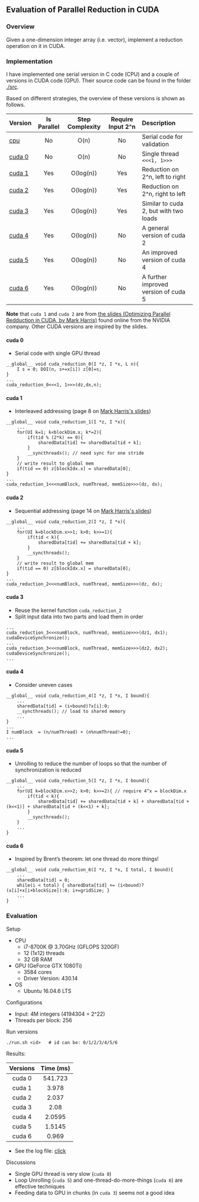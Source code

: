 ## Evaluation of Parallel Reduction in CUDA

### Overview

Given a one-dimension integer array (i.e. vector), implement a reduction operation on it in CUDA.

### Implementation

I have implemented one serial version in C code (CPU) and a couple of versions in CUDA code (GPU).
Their source code can be found in the folder [./src](./src).

Based on different strategies, the overview of these versions is shown as follows.

| Version         | Is Parallel | Step Complexity | Require Input 2^n | Description                           |
| :-------------- | :---------: | :-------------: | :---------------: | :------------------------------------ | 
| [cpu][cpu0]     |     No      |  O(n)           | No                | Serial code for validation            |
| [cuda 0][cuda0] |     No      |  O(n)           | No                | Single thread `<<<1, 1>>>`            |
| [cuda 1][cuda1] |     Yes     |  O(log(n))      | Yes               | Reduction on 2^n, left to right       |
| [cuda 2][cuda2] |     Yes     |  O(log(n))      | Yes               | Reduction on 2^n, right to left       |
| [cuda 3][cuda3] |     Yes     |  O(log(n))      | Yes               | Similar to cuda 2, but with two loads |
| [cuda 4][cuda4] |     Yes     |  O(log(n))      | No                | A general version of cuda 2           |
| [cuda 5][cuda5] |     Yes     |  O(log(n))      | No                | An improved version of cuda 4         |
| [cuda 6][cuda6] |     Yes     |  O(log(n))      | No                | A further improved version of cuda 5  |

[cpu0]: ./src/main.cu
[cuda0]: ./src/reduction0.cu
[cuda1]: ./src/reduction1.cu
[cuda2]: ./src/reduction2.cu
[cuda3]: ./src/reduction3.cu
[cuda4]: ./src/reduction4.cu
[cuda5]: ./src/reduction5.cu
[cuda6]: ./src/reduction6.cu

**Note** that `cuda 1` and `cuda 2` are from
[the slides (Optimizing Parallel Redduction in CUDA, by Mark Harris)](doc/cuda-reduction.pdf)
found online from the NVIDIA company.  Other CUDA versions are inspired by the slides.

#### cuda 0

- Serial code with single GPU thread

```cuda
__global__ void cuda_reduction_0(I *z, I *x, L n){
    I s = 0; DOI(n, s+=x[i]) z[0]=s;
}
...
cuda_reduction_0<<<1, 1>>>(dz,dx,n);
```

#### cuda 1

- Interleaved addressing (page 8 on [Mark Harris's slides](doc/cuda-reduction.pdf))

```cuda
__global__ void cuda_reduction_1(I *z, I *x){
    ...
    for(UI k=1; k<blockDim.x; k*=2){
        if(tid % (2*k) == 0){
            sharedData[tid] += sharedData[tid + k];
        }
        __syncthreads(); // need sync for one stride
    }
    // write result to global mem
    if(tid == 0) z[blockIdx.x] = sharedData[0];
}
...
cuda_reduction_1<<<numBlock, numThread, memSize>>>(dz, dx);
```

#### cuda 2

- Sequential addressing (page 14 on [Mark Harris's slides](doc/cuda-reduction.pdf))

```cuda
__global__ void cuda_reduction_2(I *z, I *x){
    ...
    for(UI k=blockDim.x>>1; k>0; k>>=1){
        if(tid < k){
            sharedData[tid] += sharedData[tid + k];
        }
        __syncthreads();
    }
    // write result to global mem
    if(tid == 0) z[blockIdx.x] = sharedData[0];
}
...
cuda_reduction_2<<<numBlock, numThread, memSize>>>(dz, dx);
```

#### cuda 3

- Reuse the kernel function `cuda_reduction_2`
- Split input data into two parts and load them in order

```cuda
...
cuda_reduction_3<<<numBlock, numThread, memSize>>>(dz1, dx1);
cudaDeviceSynchronize();
...
cuda_reduction_3<<<numBlock, numThread, memSize>>>(dz2, dx2);
cudaDeviceSynchronize();
...
```

#### cuda 4

- Consider uneven cases

```cuda
__global__ void cuda_reduction_4(I *z, I *x, I bound){
    ...
    sharedData[tid] = (i<bound)?x[i]:0;
    __syncthreads(); // load to shared memory
    ...
}
...
I numBlock  = (n/numThread) + (n%numThread!=0);
...
```

#### cuda 5

- Unrolling to reduce the number of loops so that the number of synchronization is reduced

```cuda
__global__ void cuda_reduction_5(I *z, I *x, I bound){
    ...
    for(UI k=blockDim.x>>2; k>0; k>>=2){ // require 4^x = blockDim.x
        if(tid < k){
            sharedData[tid] += sharedData[tid + k] + sharedData[tid + (k<<1)] + sharedData[tid + (k<<1) + k];
        }
        __syncthreads();
    }
    ...
}
```

#### cuda 6

- Inspired by Brent’s theorem: let one thread do more things!

```cuda
__global__ void cuda_reduction_6(I *z, I *x, I total, I bound){
    ...
    sharedData[tid] = 0;
    while(i < total) { sharedData[tid] += (i<bound)?(x[i]+x[i+blockSize]):0; i+=gridSize; }
    ...
}
```

### Evaluation

Setup

- CPU
    - i7-8700K @ 3.70GHz (GFLOPS 320GF)
    - 12 (1x12) threads
    - 32 GB RAM
- GPU (GeForce GTX 1080Ti)
    - 3584 cores
    - Driver Version: 430.14
- OS
    - Ubuntu 16.04.6 LTS

Configurations

- Input: 4M integers (4194304 = 2^22)
- Threads per block: 256

Run versions

    ./run.sh <id>   # id can be: 0/1/2/3/4/5/6

Results:

| Versions | Time (ms)  |
| :------: | :--------: |
| cuda 0   | 541.723    |
| cuda 1   | 3.978      |
| cuda 2   | 2.037      |
| cuda 3   | 2.08       |
| cuda 4   | 2.0595     |
| cuda 5   | 1.5145     |
| cuda 6   | 0.969      |

- See the log file: [click](./src/log1.txt)

Discussions

- Single GPU thread is very slow (`cuda 0`)
- Loop Unrolling (`cuda 5`) and one-thread-do-more-things (`cuda 6`) are effective techniques
- Feeding data to GPU in chunks (in `cuda 3`) seems not a good idea


